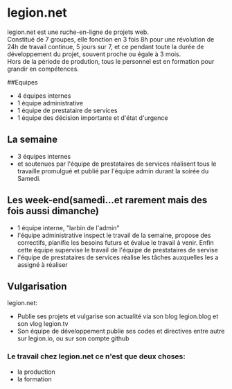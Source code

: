 # legion.net
legion.net est une ruche-en-ligne de projets web.  
Constitué de 7 groupes, elle fonction en 3 fois 8h pour une révolution de 24h de travail continue, 5 jours sur 7, et ce pendant toute la durée de développement du projet, souvent proche ou égale à 3 mois.  
Hors de la période de prodution, tous le personnel est en formation pour grandir en compétences.


##Equipes
* 4 équipes internes
* 1 équipe administrative
* 1 équipe de prestataire de services
* 1 équipe des décision importante et d'état d'urgence

## La semaine
* 3 équipes internes 
* et soutenues par l'équipe de prestataires de services
réalisent tous le travaille promulgué et publié par l'équipe admin durant la soirée du Samedi.

## Les week-end(samedi...et rarement mais des fois aussi dimanche)
* 1 équipe interne, "larbin de l'admin"
* l'équipe administrative inspect le travail de la semaine, propose des correctifs, planifie les besoins futurs et évalue le travail à venir. Enfin cette équipe supervise le travail de l'équipe de prestataires de servise
* l'équipe de prestataires de services réalise les tâches auxquelles les a assigné à réaliser


## Vulgarisation
legion.net:
* Publie ses projets et vulgarise son actualité via son blog legion.blog et son vlog legion.tv  
* Son équipe de développement publie ses codes et directives entre autre sur legion.io, ou sur son compte github


### Le travail chez legion.net ce n'est que deux choses:
* la production
* la formation



